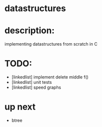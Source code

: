 # datastructures

# description:
  implementing datastructures from scratch in C

# TODO:
  * [linkedlist] implement delete middle f()
  * [linkedlist] unit tests
  * [linkedlist] speed graphs

# up next
  * btree
